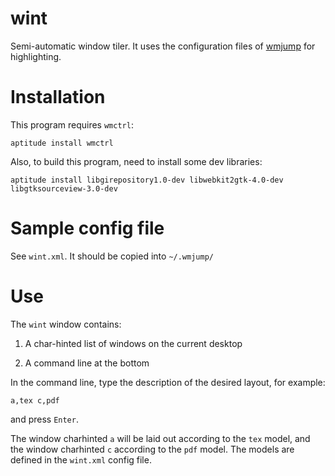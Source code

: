 # wint

Semi-automatic window tiler. It uses the configuration files of [wmjump](https://github.com/amkhlv/wmjump) for highlighting.

# Installation

This program requires `wmctrl`:

    aptitude install wmctrl

Also, to build this program, need to install some dev libraries:

    aptitude install libgirepository1.0-dev libwebkit2gtk-4.0-dev libgtksourceview-3.0-dev

# Sample config file

See `wint.xml`. It should be copied into `~/.wmjump/`

# Use

The `wint` window contains:

1. A char-hinted list of windows on the current desktop

2. A command line at the bottom

In the command line, type
the description of the desired layout, for example:

    a,tex c,pdf

and press `Enter`.

The window charhinted `a` will be laid out
according to the `tex` model, and the window charhinted `c` according to the `pdf` model. The models are defined
in the `wint.xml` config file.
